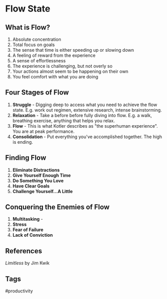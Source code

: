# Flow State 

## What is Flow?
1. Absolute concentration
2. Total focus on goals
3. The sense that time is either speeding up or slowing down
4. A feeling of reward from the experience
5. A sense of effortlessness
6. The experience is challenging, but not overly so
7. Your actions almost seem to be happening on their own
8. You feel comfort with what you are doing

## Four Stages of Flow
1. **Struggle** - Digging deep to access what you need to achieve the flow state. E.g. work out regimen, extensive research, intense brainstorming.
2. **Relaxation** - Take a before before fully diving into flow. E.g. a walk, breathing exercise, anything that helps you relax.
3. **Flow** - This is what Kotler describes as "the superhuman experience". You are at peak performance.
4. **Consolidation** - Put everything you've accomplished together. The high is ending.

## Finding Flow
1. **Eliminate Distractions**
2. **Give Yourself Enough Time**
3. **Do Something You Love**
4. **Have Clear Goals**
5. **Challenge Yourself...A Little**

## Conquering the Enemies of Flow
1. **Multitasking** - 
2. **Stress**
3. **Fear of Failure**
4. **Lack of Conviction**

## References
*Limitless* by Jim Kwik  

## Tags
#productivity

